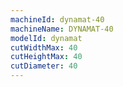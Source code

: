 ```yaml
---
machineId: dynamat-40
machineName: DYNAMAT-40
modelId: dynamat
cutWidthMax: 40
cutHeightMax: 40
cutDiameter: 40
---
```

